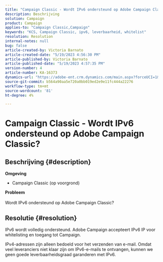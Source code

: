 ```yaml
---
title: "Campaign Classic - Wordt IPv6 ondersteund op Adobe Campaign Classic?"
description: Beschrijving
solution: Campaign
product: Campaign
applies-to: "Campaign Classic,Campaign"
keywords: "KCS, Campaign Classic, ipv6, leverbaarheid, whitelist"
resolution: Resolution
internal-notes: null
bug: false
article-created-by: Victoria Barnato
article-created-date: "5/19/2023 4:56:30 PM"
article-published-by: Victoria Barnato
article-published-date: "5/19/2023 4:57:35 PM"
version-number: 4
article-number: KA-16373
dynamics-url: "https://adobe-ent.crm.dynamics.com/main.aspx?forceUCI=1&pagetype=entityrecord&etn=knowledgearticle&id=573bfb18-66f6-ed11-8848-6045bd0065b6"
source-git-commit: b564a90aa5e720a0bb019ed2e9e11fc444a22276
workflow-type: tm+mt
source-wordcount: '81'
ht-degree: 4%

---
```


# Campaign Classic - Wordt IPv6 ondersteund op Adobe Campaign Classic?

## Beschrijving {#description}

<b>Omgeving</b>
- Campaign Classic (op voorgrond)

<b>Probleem</b><br><br>Wordt IPv6 ondersteund op Adobe Campaign Classic?

## Resolutie {#resolution}


IPv6 wordt volledig ondersteund. Adobe Campaign accepteert IPv6 IP voor whitelisting en toegang tot Campaign.

IPv4-adressen zijn alleen bedoeld voor het verzenden van e-mail. Omdat veel leveranciers niet klaar zijn om IPv6-e-mails te ontvangen, kunnen we geen goede leverbaarheidsgraad garanderen met IPv6.
